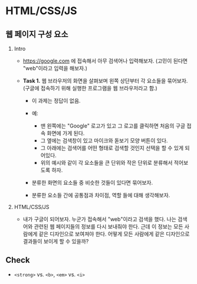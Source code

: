 # HTML/CSS/JS

## 웹 페이지 구성 요소

1. Intro

   - https://google.com 에 접속해서 아무 검색어나 입력해보자. (고민이 된다면 "web"이라고 입력을 해보자.)

   - **Task 1.** 웹 브라우저의 화면을 살펴보며 왼쪽 상단부터 각 요소들을 묶어보자. (구글에 접속하기 위해 실행한 프로그램을 웹 브라우저라고 함.)

     - 이 과제는 정답이 없음.
     - 예:

       - 맨 왼쪽에는 "Google" 로고가 있고 그 로고를 클릭하면 처음의 구글 접속 화면에 가게 된다.
       - 그 옆에는 검색창이 있고 마이크와 돋보기 모양 버튼이 있다.
       - 그 아래에는 검색어를 어떤 형태로 검색할 것인지 선택을 할 수 있게 되어있다.
       - 위의 예시와 같이 각 요소들을 큰 단위와 작은 단위로 분류해서 적어보도록 하자.

     - 분류한 화면의 요소들 중 비슷한 것들이 있다면 묶어보자.
     - 분류한 요소들 간에 공통점과 차이점, 역할 들에 대해 생각해보자.

2. HTML/CSS/JS

   - 내가 구글이 되어보자. 누군가 접속해서 "web"이라고 검색을 했다. 나는 검색어와 관련된 웹 페이지들의 정보를 다시 보내줘야 한다. 근데 이 정보는 모든 사람에게 같은 디자인으로 보여져야 한다. 어떻게 모든 사람에게 같은 디자인으로 결과들이 보이게 할 수 있을까?


## Check
- `<strong>` vs. `<b>`, `<em>` vs. `<i>`